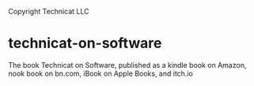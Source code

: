 Copyright Technicat LLC

# technicat-on-software
The book Technicat on Software, published as a kindle book on Amazon, nook book on bn.com, iBook on Apple Books, and itch.io
